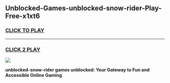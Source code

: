 
## Unblocked-Games-unblocked-snow-rider-Play-Free-x1xt6
<h3>
<a href="https://premium76.site?title=unblocked-snow-rider&ref=21A">CLICK TO PLAY</a></h3>
<hr>

<h3>
<a href="https://premium76.site?title=unblocked-snow-rider&ref=21A">CLICK 2 PLAY</a>
  
</h3>

<a href="https://premium76.site?title=unblocked-snow-rider&ref=21A"><img src="https://clearcache.store/games.png"></a>


**unblocked-snow-rider games unblocked: Your Gateway to Fun and Accessible Online Gaming**
